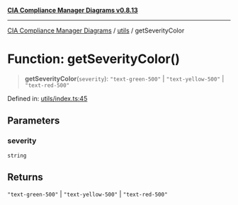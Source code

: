 [**CIA Compliance Manager Diagrams v0.8.13**](../../README.md)

***

[CIA Compliance Manager Diagrams](../../modules.md) / [utils](../README.md) / getSeverityColor

# Function: getSeverityColor()

> **getSeverityColor**(`severity`): `"text-green-500"` \| `"text-yellow-500"` \| `"text-red-500"`

Defined in: [utils/index.ts:45](https://github.com/Hack23/cia-compliance-manager/blob/2f6ce8651c6fa9a0d9c8860576f0ee67ef038efd/src/utils/index.ts#L45)

## Parameters

### severity

`string`

## Returns

`"text-green-500"` \| `"text-yellow-500"` \| `"text-red-500"`
